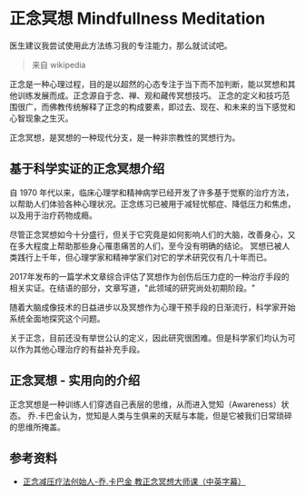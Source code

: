 # 正念冥想 Mindfullness Meditation

医生建议我尝试使用此方法练习我的专注能力，那么就试试吧。

> 来自 wikipedia

正念是一种心理过程，目的是以超然的心态专注于当下而不加判断，能以冥想和其他训练发展而成。正念源自于念、禅、观和藏传冥想技巧。
正念的定义和技巧范围很广，而佛教传统解释了正念的构成要素，即过去、现在、和未来的当下感觉和心智现象之生灭。

正念冥想，是冥想的一种现代分支，是一种非宗教性的冥想行为。

## 基于科学实证的正念冥想介绍

自 1970 年代以来，临床心理学和精神病学已经开发了许多基于觉察的治疗方法，以帮助人们体验各种心理状况。正念练习已被用于减轻忧郁症、降低压力和焦虑，以及用于治疗药物成瘾。

尽管正念冥想如今十分盛行，但关于它究竟是如何影响人们的大脑，改善身心，又在多大程度上帮助那些身心罹患痛苦的人们，至今没有明确的结论。
冥想已被人类践行上千年，但心理学家和精神学家们对它的学术研究仅有几十年而已。

2017年发布的一篇学术文章综合评估了冥想作为创伤后压力症的一种治疗手段的相关实证。在结语的部分，文章写道，"此领域的研究尚处初期阶段。"

随着大脑成像技术的日益进步以及冥想作为心理干预手段的日渐流行，科学家开始系统全面地探究这个问题。

关于正念，目前还没有举世公认的定义，因此研究很困难。但是科学家们均认为可以作为其他心理治疗的有益补充手段。


## 正念冥想 - 实用向的介绍

正念冥想是一种训练人们穿透自己表层的思维，从而进入觉知（Awareness）状态。
乔.卡巴金认为，觉知是人类与生俱来的天赋与本能，但是它被我们日常琐碎的思维所掩盖。


## 参考资料

- [正念减压疗法创始人-乔.卡巴金 教正念冥想大师课（中英字幕）](https://www.bilibili.com/video/BV19y4y1V7RU)
